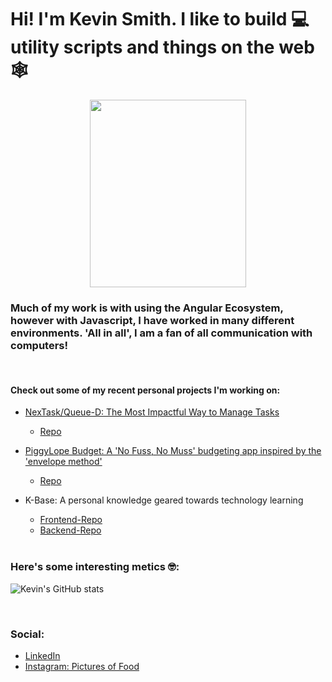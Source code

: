 # Hi!  I'm Kevin Smith.  I like to build 💻 utility scripts and things on the web🕸️
<p align="center">
    <img src="https://user-images.githubusercontent.com/13837028/118726504-69880f00-b7ff-11eb-9a23-fb9eb0b3ac79.png" width="250" height="300">
</p>

 ### Much of my work is with using the Angular Ecosystem, however with Javascript, I have worked in many different environments.  'All in all', I am a fan of all communication with computers!

<br/>

#### Check out some of my recent personal projects I'm working on:

- [NexTask/Queue-D: The Most Impactful Way to Manage Tasks](https://queue-d-cloud.web.app/)
  - [Repo](https://github.com/kevinmilly/nexttask)

   
- [PiggyLope Budget: A 'No Fuss, No Muss' budgeting app inspired by the 'envelope method'](https://envelope-budget-55b22.web.app)
    - [Repo](https://github.com/kevinmilly/envelope-budget)

    
- K-Base: A personal knowledge geared towards technology learning
    - [Frontend-Repo](https://github.com/kevinmilly/kbase-frontend)
    - [Backend-Repo](https://github.com/kevinmilly/kbase-backend)

    
    <br/>

### Here's some interesting metics 🤓:

![Kevin's GitHub stats](https://github-readme-stats.vercel.app/api?username=kevinmilly&show_icons=true&theme=radical)

<br/>

### Social:
- [LinkedIn](https://www.linkedin.com/in/ksmithtech/)
- [Instagram: Pictures of Food](https://www.instagram.com/thefullcourse/)



